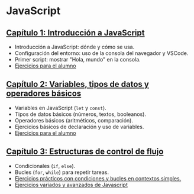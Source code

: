# JavaScript

## [Capítulo 1: Introducción a JavaScript](JS/01-Introduccion/readme.md)

- Introducción a JavaScript: dónde y cómo se usa.
- Configuración del entorno: uso de la consola del navegador y VSCode.
- Primer script: mostrar "Hola, mundo" en la consola.
- [Ejercicios para el alumno](JS/01-Introduccion/ejercicios.md)

## [Capítulo 2: Variables, tipos de datos y operadores básicos](./02-Variables/readme.md)

- Variables en JavaScript (`let` y `const`).
- Tipos de datos básicos (números, textos, booleanos).
- Operadores básicos (aritméticos, comparación).
- Ejercicios básicos de declaración y uso de variables.
- [Ejercicios para el alumno](./02-Variables/ejercicios.md)

## [Capítulo 3: Estructuras de control de flujo](./03-EstructurasDeControl/readme.md)

- Condicionales (`if`, `else`).
- Bucles (`for`, `while`) para repetir tareas.
- [Ejercicios prácticos con condiciones y bucles en contextos simples.](./03-EstructurasDeControl/ejercicios.md)
- [Ejercicios variados y avanzados de Javascript](./03-EstructurasDeControl/practica.md)